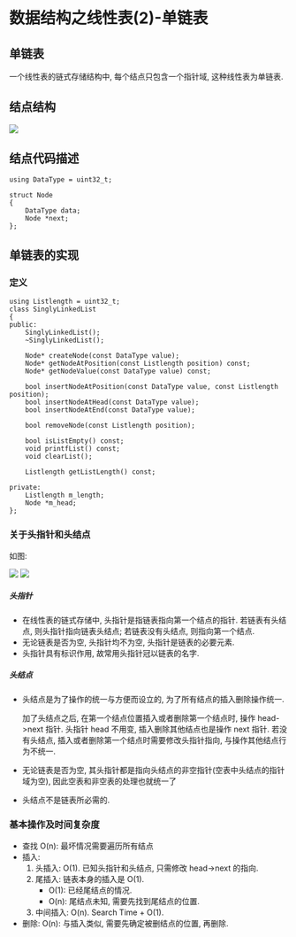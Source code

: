 # 数据结构之线性表(2)-单链表

## 单链表
一个线性表的链式存储结构中, 每个结点只包含一个指针域, 这种线性表为单链表.

## 结点结构
![](http://i.imgur.com/VbeZ0eI.png)

## 结点代码描述

    using DataType = uint32_t;

	struct Node
	{
    	DataType data;
    	Node *next;
	};

## 单链表的实现

### 定义

	using Listlength = uint32_t;
    class SinglyLinkedList
	{
	public:
	    SinglyLinkedList();
	    ~SinglyLinkedList();
	
	    Node* createNode(const DataType value);
	    Node* getNodeAtPosition(const Listlength position) const;
	    Node* getNodeValue(const DataType value) const;
	
	    bool insertNodeAtPosition(const DataType value, const Listlength position);
	    bool insertNodeAtHead(const DataType value);
	    bool insertNodeAtEnd(const DataType value);
	
	    bool removeNode(const Listlength position);
	
	    bool isListEmpty() const;
	    void printfList() const;
	    void clearList();
	
	    Listlength getListLength() const;
	
	private:
	    Listlength m_length;
	    Node *m_head;
	};


### 关于头指针和头结点

如图:

![](http://i.imgur.com/3Vc7WVl.jpg)
![](http://i.imgur.com/IZNyHwF.jpg)

##### 头指针
- 在线性表的链式存储中, 头指针是指链表指向第一个结点的指针. 若链表有头结点, 则头指针指向链表头结点; 若链表没有头结点, 则指向第一个结点.
- 无论链表是否为空, 头指针均不为空, 头指针是链表的必要元素.
- 头指针具有标识作用, 故常用头指针冠以链表的名字.

##### 头结点
- 头结点是为了操作的统一与方便而设立的, 为了所有结点的插入删除操作统一.

	加了头结点之后, 在第一个结点位置插入或者删除第一个结点时, 操作 head->next 指针. 头指针 head 不用变, 插入删除其他结点也是操作 next 指针.	若没有头结点, 插入或者删除第一个结点时需要修改头指针指向, 与操作其他结点行为不统一.
	
- 无论链表是否为空, 其头指针都是指向头结点的非空指针(空表中头结点的指针域为空), 因此空表和非空表的处理也就统一了
- 头结点不是链表所必需的.



### 基本操作及时间复杂度
- 查找 O(n): 最坏情况需要遍历所有结点
- 插入: 
	1. 头插入: O(1). 已知头指针和头结点, 只需修改 head->next 的指向.
    2. 尾插入: 链表本身的插入是 O(1).
  		- O(1): 已经尾结点的情况.
  		- O(n): 尾结点未知, 需要先找到尾结点的位置.
    3. 中间插入: O(n). Search Time + O(1).
- 删除: O(n): 与插入类似, 需要先确定被删结点的位置, 再删除.
	

